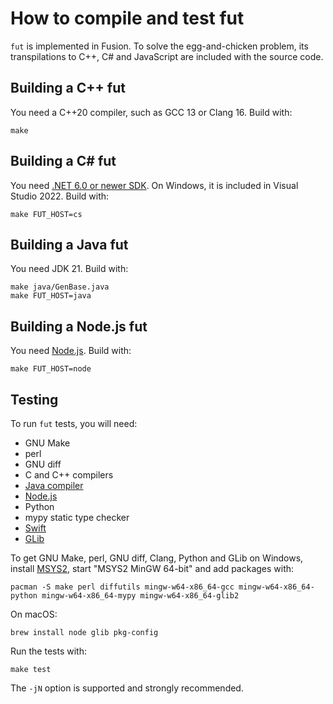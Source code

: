 # How to compile and test fut

`fut` is implemented in Fusion.
To solve the egg-and-chicken problem, its transpilations to C++, C#
and JavaScript are included with the source code.

## Building a C++ fut

You need a C++20 compiler, such as GCC 13 or Clang 16.
Build with:

    make

## Building a C# fut

You need [.NET 6.0 or newer SDK](https://dotnet.microsoft.com/en-us/download).
On Windows, it is included in Visual Studio 2022.
Build with:

    make FUT_HOST=cs

## Building a Java fut

You need JDK 21.
Build with:

    make java/GenBase.java
    make FUT_HOST=java

## Building a Node.js fut

You need [Node.js](nodejs.org).
Build with:

    make FUT_HOST=node

## Testing

To run `fut` tests, you will need:
* GNU Make
* perl
* GNU diff
* C and C++ compilers
* [Java compiler](https://www.oracle.com/java/technologies/downloads/)
* [Node.js](https://nodejs.org/)
* Python
* mypy static type checker
* [Swift](https://swift.org/)
* [GLib](https://wiki.gnome.org/Projects/GLib)

To get GNU Make, perl, GNU diff, Clang, Python and GLib on Windows,
install [MSYS2](https://www.msys2.org/), start "MSYS2 MinGW 64-bit"
and add packages with:

    pacman -S make perl diffutils mingw-w64-x86_64-gcc mingw-w64-x86_64-python mingw-w64-x86_64-mypy mingw-w64-x86_64-glib2

On macOS:

    brew install node glib pkg-config

Run the tests with:

    make test

The `-jN` option is supported and strongly recommended.
